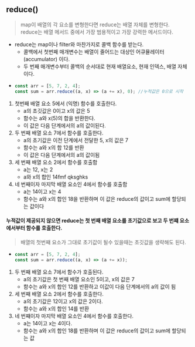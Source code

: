 ## reduce()

> map이 배열의 각 요소를 변형한다면 reduce는 배열 자체를 변형한다.<br> reduce는 배열 메서드 중에서 가장 범용적이고 가장 강력한 메서드이다.

- reduce는 map이나 filter와 마찬가지로 콜백 함수를 받는다.
  - 콜백에서 첫번째 매개변수는 배열이 줄어드는 대상인 어큐뮬레이터(accumulator) 이다.
  - 두 번째 매개변수부터 콜백의 순서대로 현재 배열요소, 현재 인덱스, 배열 자체 이다.
- ```js
  const arr = [5, 7, 2, 4];
  const sum = arr.reduce((a, x) => (a += x), 0); //누적값은 0으로 시작
  ```

1. 첫번째 배열 요소 5에서 (익명) 함수를 호출한다.
   - a의 초깃값은 0이고 x의 값은 5
   - 함수는 a와 x(5)의 합을 반환한다.
   - 이 값은 다음 단계에서의 a의 값이된다.
2. 두 번째 배열 요소 7에서 함수를 호출한다.
   - a의 초기값은 이전 단계에서 전달한 5, x의 값은 7
   - 함수는 a와 x의 합 12를 반환
   - 이 값은 다음 단계에서의 a의 값이됨
3. 세 번째 배열 요소 2에서 함수를 호출함
   - a는 12, x는 2
   - a와 x의 합인 14fmf qksghks
4. 네 번째이자 마지막 배열 요소인 4에서 함수를 호출함
   - a는 14이고 x는 4
   - 함수는 a와 x의 합인 18을 반환하며 이 값은 reduce의 값이고 sum에 할당되는 값이다

#### 누적값이 제공되지 않으면 reduce는 첫 번째 배열 요소를 초기값으로 보고 두 번쨰 요소에서부터 함수를 호출한다.

> 배열의 첫번쨰 요소가 그대로 초기값이 될수 있을때는 초깃값을 생략해도 된다.

- ```js
  const arr = [5, 7, 2, 4];
  const sum = arr.reduce((a, x) => (a += x));
  ```

1. 두 번째 배열 요소 7에서 함수가 호출된다.
   - a의 초기값은 첫 번째 배열 요소인 5이고, x의 값은 7
   - 함수는 a와 x의 합인 12를 반환하고 이값이 다음 단계에서의 a의 값이 됨
2. 세 번째 배열 요소 2에서 함수를 호출한다.
   - a의 초기값은 12이고 x의 값은 2이다.
   - 함수는 a와 x의 합인 14를 반환
3. 네 번쨰이자 마지막 배열 요소인 4에서 함수를 호출한다.
   - a는 14이고 x는 4이다.
   - 함수는 a와 x의 합인 18를 반환하며 이 값은 reduce의 값이고 sum에 할당되는 값
